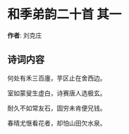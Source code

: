 # 和季弟韵二十首  其一

**作者**: 刘克庄

## 诗词内容

何处有禾三百廛，芋区止在舍西边。

室如蒙叟生虚白，诗赛唐人选极玄。

耐久不如常友石，固穷未肯便兄钱。

春晴尤惬看花者，却怕山田欠水泉。


